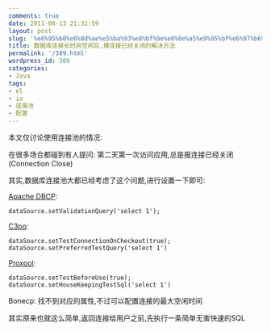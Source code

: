```yaml
---
comments: true
date: 2011-08-13 21:31:59
layout: post
slug: '%e6%95%b0%e6%8d%ae%e5%ba%93%e8%bf%9e%e6%8e%a5%e9%95%bf%e6%97%b6%e9%97%b4%e7%a9%ba%e9%97%b2%e5%90%8e%e7%88%86%e8%bf%9e%e6%8e%a5%e5%b7%b2%e7%bb%8f%e5%85%b3%e9%97%ad%e7%9a%84%e8%a7%a3%e5%86%b3%e6%96%b9'
title: 数据库连接长时间空闲后,爆连接已经关闭的解决方法
permalink: '/309.html'
wordpress_id: 309
categories:
- Java
tags:
- el
- io
- 连接池
- 配置
---
```


本文仅讨论使用连接池的情况:

在很多场合都碰到有人提问: 第二天第一次访问应用,总是报连接已经关闭(Connection Close)

其实,数据库连接池大都已经考虑了这个问题,进行设置一下即可:

[Apache DBCP](http://commons.apache.org/dbcp/api-1.4/org/apache/commons/dbcp/BasicDataSource.html):

    dataSource.setValidationQuery('select 1');
    
[C3po](http://sourceforge.net/projects/c3p0/):

    dataSource.setTestConnectionOnCheckout(true);
    dataSource.setPreferredTestQuery('select 1')
    
[Proxool](http://proxool.sourceforge.net/api-dev/org/logicalcobwebs/proxool/ProxoolDataSource.html):

    dataSource.setTestBeforeUse(true);
    dataSource.setHouseKeepingTestSql('select 1')
    
Bonecp:
找不到对应的属性,不过可以配置连接的最大空闲时间

其实原来也就这么简单,返回连接给用户之前,先执行一条简单无害快速的SQL
